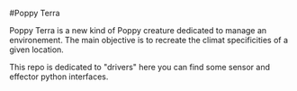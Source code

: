 #Poppy Terra

Poppy Terra is a new kind of Poppy creature dedicated to manage an environement. The main objective is to recreate the climat specificities of a given location.

This repo is dedicated to "drivers" here you can find some sensor and effector python interfaces.
